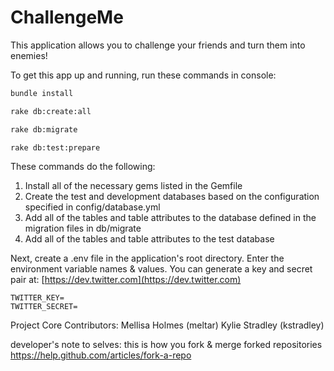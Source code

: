 ChallengeMe
==========================

This application allows you to challenge your friends and turn them into enemies!

To get this app up and running, run these commands in console:

```bash
bundle install
```
```bash
rake db:create:all
```
```bash
rake db:migrate
```
```bash
rake db:test:prepare
```

These commands do the following:
  1. Install all of the necessary gems listed in the Gemfile
  2. Create the test and development databases based on the configuration specified in config/database.yml
  3. Add all of the tables and table attributes to the database defined in the migration files in db/migrate
  4. Add all of the tables and table attributes to the test database

Next, create a .env file in the application's root directory. Enter the environment variable names & values. You can generate a key and secret pair at:
[https://dev.twitter.com](https://dev.twitter.com)

```
TWITTER_KEY=
TWITTER_SECRET=
```




Project Core Contributors:
Mellisa Holmes (meltar)
Kylie Stradley (kstradley)

developer's note to selves:
this is how you fork & merge forked repositories
https://help.github.com/articles/fork-a-repo


